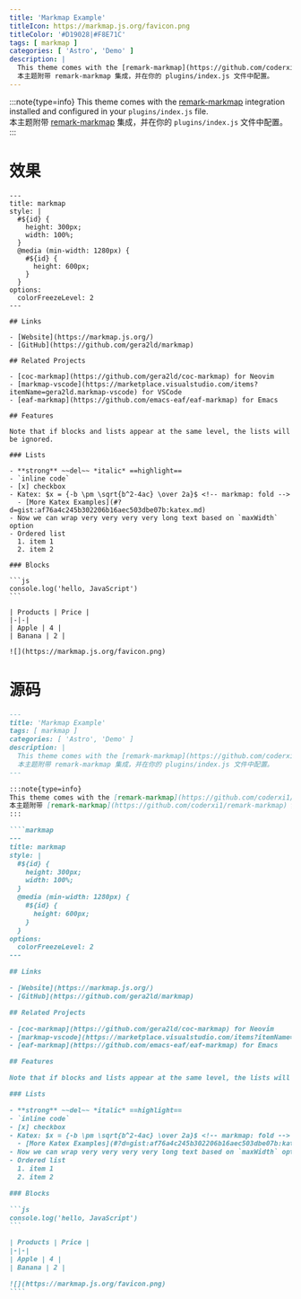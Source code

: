 ```yaml
---
title: 'Markmap Example'
titleIcon: https://markmap.js.org/favicon.png
titleColor: '#D19028|#F8E71C'
tags: [ markmap ]
categories: [ 'Astro', 'Demo' ]
description: |
  This theme comes with the [remark-markmap](https://github.com/coderxi1/remark-markmap) integration installed and configured in your plugins/index.js file.  
  本主题附带 remark-markmap 集成，并在你的 plugins/index.js 文件中配置。
---
```


:::note{type=info}
This theme comes with the [remark-markmap](https://github.com/coderxi1/remark-markmap) integration installed and configured in your `plugins/index.js` file.  
本主题附带 [remark-markmap](https://github.com/coderxi1/remark-markmap) 集成，并在你的 `plugins/index.js` 文件中配置。
:::

# 效果

````markmap
---
title: markmap
style: |
  #${id} {
    height: 300px;
    width: 100%;
  }
  @media (min-width: 1280px) {
    #${id} {
      height: 600px;
    }
  }
options:
  colorFreezeLevel: 2
---

## Links

- [Website](https://markmap.js.org/)
- [GitHub](https://github.com/gera2ld/markmap)

## Related Projects

- [coc-markmap](https://github.com/gera2ld/coc-markmap) for Neovim
- [markmap-vscode](https://marketplace.visualstudio.com/items?itemName=gera2ld.markmap-vscode) for VSCode
- [eaf-markmap](https://github.com/emacs-eaf/eaf-markmap) for Emacs

## Features

Note that if blocks and lists appear at the same level, the lists will be ignored.

### Lists

- **strong** ~~del~~ *italic* ==highlight==
- `inline code`
- [x] checkbox
- Katex: $x = {-b \pm \sqrt{b^2-4ac} \over 2a}$ <!-- markmap: fold -->
  - [More Katex Examples](#?d=gist:af76a4c245b302206b16aec503dbe07b:katex.md)
- Now we can wrap very very very very long text based on `maxWidth` option
- Ordered list
  1. item 1
  2. item 2

### Blocks

```js
console.log('hello, JavaScript')
```

| Products | Price |
|-|-|
| Apple | 4 |
| Banana | 2 |

![](https://markmap.js.org/favicon.png)
````

# 源码

`````markdown title=markmap-example.md
---
title: 'Markmap Example'
tags: [ markmap ]
categories: [ 'Astro', 'Demo' ]
description: |
  This theme comes with the [remark-markmap](https://github.com/coderxi1/remark-markmap) integration installed and configured in your plugins/index.js file.  
  本主题附带 remark-markmap 集成，并在你的 plugins/index.js 文件中配置。
---

:::note{type=info}
This theme comes with the [remark-markmap](https://github.com/coderxi1/remark-markmap) integration installed and configured in your `plugins/index.js` file.  
本主题附带 [remark-markmap](https://github.com/coderxi1/remark-markmap) 集成，并在你的 `plugins/index.js` 文件中配置。
:::

````markmap
---
title: markmap
style: |
  #${id} {
    height: 300px;
    width: 100%;
  }
  @media (min-width: 1280px) {
    #${id} {
      height: 600px;
    }
  }
options:
  colorFreezeLevel: 2
---

## Links

- [Website](https://markmap.js.org/)
- [GitHub](https://github.com/gera2ld/markmap)

## Related Projects

- [coc-markmap](https://github.com/gera2ld/coc-markmap) for Neovim
- [markmap-vscode](https://marketplace.visualstudio.com/items?itemName=gera2ld.markmap-vscode) for VSCode
- [eaf-markmap](https://github.com/emacs-eaf/eaf-markmap) for Emacs

## Features

Note that if blocks and lists appear at the same level, the lists will be ignored.

### Lists

- **strong** ~~del~~ *italic* ==highlight==
- `inline code`
- [x] checkbox
- Katex: $x = {-b \pm \sqrt{b^2-4ac} \over 2a}$ <!-- markmap: fold -->
  - [More Katex Examples](#?d=gist:af76a4c245b302206b16aec503dbe07b:katex.md)
- Now we can wrap very very very very long text based on `maxWidth` option
- Ordered list
  1. item 1
  2. item 2

### Blocks

```js
console.log('hello, JavaScript')
```

| Products | Price |
|-|-|
| Apple | 4 |
| Banana | 2 |

![](https://markmap.js.org/favicon.png)
````
`````